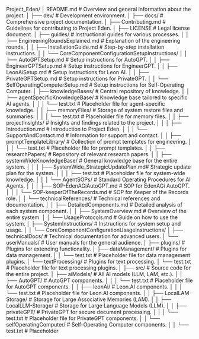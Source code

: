 Project_Eden/
│   README.md                                    # Overview and general information about the project.
│
├── dev/                                         # Development environment.
│
├── docs/                                        # Comprehensive project documentation.
│   ├── Contributing.md                          # Guidelines for contributing to Project Eden.
│   ├── LICENSE                                  # Legal license document.
│   ├── guides/                                  # Instructional guides for various processes.
│   │   ├── EngineeringRoundsExplained.md        # Explanation of the engineering rounds.
│   │   ├── InstallationGuide.md                 # Step-by-step installation instructions.
│   │   └── CoreComponentConfigurationSetupInstructions/
│   │       ├── AutoGPTSetup.md                  # Setup instructions for AutoGPT.
│   │       ├── EngineerGPTSetup.md              # Setup instructions for EngineerGPT.
│   │       ├── LeonAiSetup.md                   # Setup instructions for Leon AI.
│   │       ├── PrivateGPTSetup.md               # Setup instructions for PrivateGPT.
│   │       └── SelfOperatingComputerSetup.md    # Setup instructions for Self-Operating Computer.
│   ├── knowledgeBases/                          # Central repository of knowledge.
│   │   ├── agentSpecificKnowledgeBase/          # Knowledge base tailored to specific AI agents.
│   │   │   └── test.txt                         # Placeholder file for agent-specific knowledge.
│   │   ├── memoryFiles/                         # Storage of system restore files and summaries.
│   │   │   └── test.txt                         # Placeholder file for memory files.
│   │   ├── projectInsights/                     # Insights and findings related to the project.
│   │   │   ├── Introduction.md                  # Introduction to Project Eden.
│   │   │   └── SupportAndContact.md             # Information for support and contact.
│   │   ├── promptTemplateLibrary/               # Collection of prompt templates for engineering.
│   │   │   └── test.txt                         # Placeholder file for prompt templates.
│   │   ├── researchPapers/                      # Repository of relevant research papers.
│   │   ├── systemWideKnowledgeBase/             # General knowledge base for the entire system.
│   │   │   ├── SystemWide_StrategicUpdatePlan.md# Strategic update plan for the system.
│   │   │   ├── test.txt                         # Placeholder file for system-wide knowledge.
│   │   │   └── AgentSOPs/                       # Standard Operating Procedures for AI Agents.
│   │   │       ├── SOP-EdenAGiAutoGPT.md        # SOP for EdenAGi AutoGPT.
│   │   │       └── SOP-keeperOfTheRecords.md    # SOP for Keeper of the Records role.
│   │   └── technicalReferences/                 # Technical references and documentation.
│   │       ├── DetailedComponents.md            # Detailed analysis of each system component.
│   │       ├── SystemOverview.md                # Overview of the entire system.
│   │       └── UsageProtocols.md                # Guide on how to use the system.
│   ├── SystemInstructions/                      # Instructions for system setup and usage.
│   │   └── CoreComponentConfigurationUsageInstructions/
│   ├── technicalDocs/                           # Technical documentation for advanced users.
│   └── userManuals/                             # User manuals for the general audience.
│
├── plugins/                                     # Plugins for extending functionality.
│   ├── dataManagement/                          # Plugins for data management.
│   │   └── test.txt                             # Placeholder file for data management plugins.
│   └── textProcessing/                          # Plugins for text processing.
│       └── test.txt                             # Placeholder file for text processing plugins.
│
├── src/                                         # Source code for the entire project.
│   ├── aiModels/                                # All AI models (LLM, LAM, etc.).
│   │   ├── AutoGPT/                             # AutoGPT components.
│   │   │   └── test.txt                         # Placeholder file for AutoGPT components.
│   │   ├── leonAi/                              # Leon.AI components.
│   │   │   └── test.txt                         # Placeholder file for Leon.AI components.
│   │   ├── LocalLAM-Storage/                    # Storage for Large Associative Memories (LAM).
│   │   ├── LocalLLM-Storage/                    # Storage for Large Language Models (LLM).
│   │   ├── privateGPT/                          # PrivateGPT for secure document processing.
│   │   │   └── test.txt                         # Placeholder file for PrivateGPT components.
│   │   └── selfOperatingComputer/               # Self-Operating Computer components.
│   │       └── test.txt                         # Placeholder
